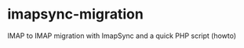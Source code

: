 imapsync-migration
==================

IMAP to IMAP migration with ImapSync and a quick PHP script (howto)
